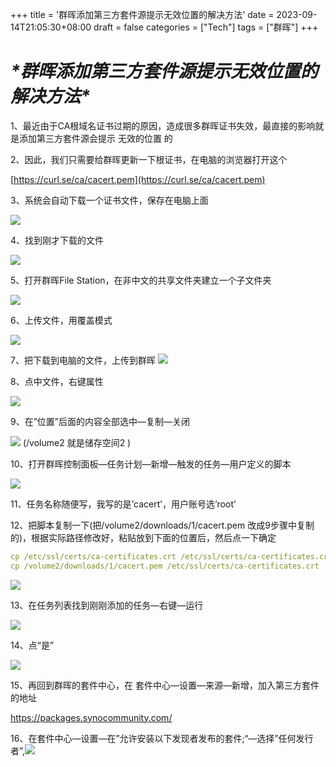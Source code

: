 +++
title = '群晖添加第三方套件源提示无效位置的解决方法'
date = 2023-09-14T21:05:30+08:00
draft = false
categories = ["Tech"]
tags = ["群晖"]
+++

# ***\*群晖添加第三方套件源提示无效位置的解决方法\****

<!--more-->

1、最近由于CA根域名证书过期的原因，造成很多群晖证书失效，最直接的影响就是添加第三方套件源会提示 无效的位置 的

2、因此，我们只需要给群晖更新一下根证书，在电脑的浏览器打开这个

[https://curl.se/ca/cacert.pem](https://curl.se/ca/cacert.pem)

3、系统会自动下载一个证书文件，保存在电脑上面

![](https://wangzhrbuckets.s3.bitiful.net/picture/2023/09/202309272024044.png)

4、找到刚才下载的文件

![](https://wangzhrbuckets.s3.bitiful.net/picture/2023/09/202309272033888.png)

5、打开群晖File Station，在非中文的共享文件夹建立一个子文件夹

![](https://wangzhrbuckets.s3.bitiful.net/picture/2023/09/202309272033766.png)

6、上传文件，用覆盖模式

![](https://wangzhrbuckets.s3.bitiful.net/picture/2023/09/202309272033488.png)

7、把下载到电脑的文件，上传到群晖
![](https://wangzhrbuckets.s3.bitiful.net/picture/2023/09/202309272034157.png)

8、点中文件，右键属性

![](https://wangzhrbuckets.s3.bitiful.net/picture/2023/09/202309272034270.png)

9、在”位置”后面的内容全部选中—复制—关闭

![](https://wangzhrbuckets.s3.bitiful.net/picture/2023/09/202309272035360.png)
(/volume2 就是储存空间2 )

10、打开群晖控制面板—任务计划—新增—触发的任务—用户定义的脚本

![](https://wangzhrbuckets.s3.bitiful.net/picture/2023/09/202309272037440.png)

11、任务名称随便写，我写的是’cacert’，用户账号选’root’

12、把脚本复制一下(把/volume2/downloads/1/cacert.pem 改成9步骤中复制的)，根据实际路径修改好，粘贴放到下面的位置后，然后点一下确定

```yaml
cp /etc/ssl/certs/ca-certificates.crt /etc/ssl/certs/ca-certificates.crt.bak
cp /volume2/downloads/1/cacert.pem /etc/ssl/certs/ca-certificates.crt
```

![](https://wangzhrbuckets.s3.bitiful.net/picture/2023/09/202309272037249.png)

13、在任务列表找到刚刚添加的任务—右键—运行

![](https://wangzhrbuckets.s3.bitiful.net/picture/2023/09/202309272037227.png)

14、点“是”

![](https://wangzhrbuckets.s3.bitiful.net/picture/2023/09/202309272038501.png)

15、再回到群晖的套件中心，在 套件中心—设置—来源—新增，加入第三方套件的地址

https://packages.synocommunity.com/

16、在套件中心—设置—在”允许安装以下发现者发布的套件;“—选择”任何发行者”,![](https://wangzhrbuckets.s3.bitiful.net/picture/2023/09/202309272038466.png)
